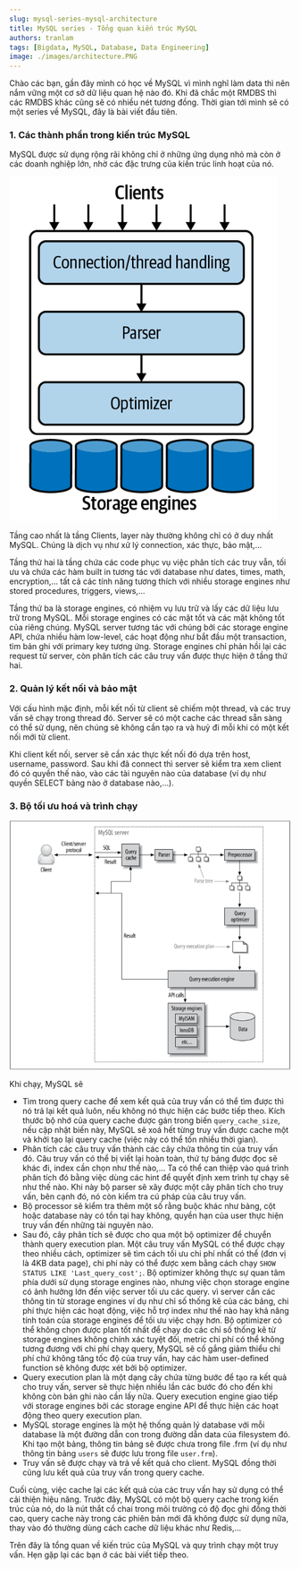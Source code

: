 ```yaml
---
slug: mysql-series-mysql-architecture
title: MySQL series - Tổng quan kiến trúc MySQL
authors: tranlam
tags: [Bigdata, MySQL, Database, Data Engineering]
image: ./images/architecture.PNG
---
```


Chào các bạn, gần đây mình có học về MySQL vì mình nghĩ làm data thì nên nắm vững một cơ sở dữ liệu quan hệ nào đó. Khi đã chắc một RMDBS thì các RMDBS khác cũng sẽ có nhiều nét tương đồng. Thời gian tới mình sẽ có một series về MySQL, đây là bài viết đầu tiên.

<!--truncate-->

### 1. Các thành phần trong kiến trúc MySQL
MySQL được sử dụng rộng rãi không chỉ ở những ứng dụng nhỏ mà còn ở các doanh nghiệp lớn, nhờ các đặc trưng của kiến trúc linh hoạt của nó. 

![Architecture](./images/architecture.PNG)

Tầng cao nhất là tầng Clients, layer này thường không chỉ có ở duy nhất MySQL. Chúng là dịch vụ như xử lý connection, xác thực, bảo mật,…

Tầng thứ hai là tầng chứa các code phục vụ việc phân tích các truy vẫn, tối ưu và chứa các hàm built in tương tác với database như dates, times, math, encryption,… tất cả các tính năng tương thích với nhiều storage engines như stored procedures, triggers, views,…

Tầng thứ ba là storage engines, có nhiệm vụ lưu trữ và lấy các dữ liệu lưu trữ trong MySQL. Mỗi storage engines có các mặt tốt và các mặt không tốt của riêng chúng. MySQL server tương tác với chúng bởi các storage engine API, chứa nhiều hàm low-level, các hoạt động như bắt đầu một transaction, tìm bản ghi với primary key tương ứng. Storage engines chỉ phản hồi lại các request từ server, còn phân tích các câu truy vấn được thực hiện ở tầng thứ hai.

### 2. Quản lý kết nối và bảo mật
Với cấu hình mặc định, mỗi kết nối từ client sẽ chiếm một thread, và các truy vấn sẽ chạy trong thread đó. Server sẽ có một cache các thread sẵn sàng có thể sử dụng, nên chúng sẽ không cần tạo ra và huỷ đi mỗi khi có một kết nối mới từ client.

Khi client kết nối, server sẽ cần xác thực kết nối đó dựa trên host, username, password. Sau khi đã connect thì server sẽ kiểm tra xem client đó có quyền thế nào, vào các tài nguyên nào của database (ví dụ như quyền SELECT bảng nào ở database nào,…).

### 3. Bộ tối ưu hoá và trình chạy

![Overall](./images/overall.PNG)

Khi chạy, MySQL sẽ 
- Tìm trong query cache để xem kết quả của truy vấn có thể tìm được thì nó trả lại kết quả luôn, nếu không nó thực hiện các bước tiếp theo. Kích thước bộ nhớ của query cache được gán trong biến ```query_cache_size```, nếu cập nhật biến này, MySQL sẽ xoá hết từng truy vấn được cache một và khởi tạo lại query cache (việc này có thể tốn nhiều thời gian).
- Phân tích các câu truy vấn thành các cây chứa thông tin của truy vấn đó. Câu truy vấn có thể bị viết lại hoàn toàn, thứ tự bảng được đọc sẽ khác đi, index cần chọn như thế nào,… Ta có thể can thiệp vào quá trình phân tích đó bằng việc dùng các hint để quyết định xem trình tự chạy sẽ như thế nào. Khi này bộ parser sẽ xây được một cây phân tích cho truy vấn, bên cạnh đó, nó còn kiểm tra cú pháp của câu truy vấn.
- Bộ processor sẽ kiểm tra thêm một số rằng buộc khác như bảng, cột hoặc database này có tồn tại hay không, quyền hạn của user thực hiện truy vấn đến những tài nguyên nào.
- Sau đó, cây phân tích sẽ được cho qua một bộ optimizer để chuyển thành query execution plan. Một câu truy vấn MySQL có thể được chạy theo nhiều cách, optimizer sẽ tìm cách tối ưu chi phí nhất có thể (đơn vị là 4KB data page), chi phí này có thể được xem bằng cách chạy ```SHOW STATUS LIKE 'Last_query_cost';```. Bộ optimizer không thực sự quan tâm phía dưới sử dụng storage engines nào, nhưng việc chọn storage engine có ảnh hưởng lớn đến việc server tối ưu các query. vì server cần các thông tin từ storage engines ví dụ như chỉ số thống kê của các bảng, chi phí thực hiện các hoạt động, việc hỗ trợ index như thế nào hay khả năng tính toán của storage engines để tối ưu việc chạy hơn. Bộ optimizer có thể không chọn được plan tốt nhất để chạy do các chỉ số thống kê từ storage engines không chính xác tuyệt đối, metric chi phí có thể không tương đương với chi phí chạy query, MySQL sẽ cố gắng giảm thiểu chi phí chứ không tăng tốc độ của truy vấn, hay các hàm user-defined function sẽ không được xét bởi bộ optimizer.
- Query execution plan là một dạng cây chứa từng bước để tạo ra kết quả cho truy vấn, server sẽ thực hiện nhiều lần các bước đó cho đến khi không còn bản ghi nào cần lấy nữa. Query execution engine giao tiếp với storage engines bởi các storage engine API để thực hiện các hoạt động theo query execution plan.
- MySQL storage engines là một hệ thống quản lý database với mỗi database là một đường dẫn con trong đường dẫn data của filesystem đó. Khi tạo một bảng, thông tin bảng sẽ được chưa trong file .frm (ví dụ như thông tin bảng ```users``` sẽ được lưu trong file ```user.frm```).
- Truy vấn sẽ được chạy và trả về kết quả cho client. MySQL đồng thời cũng lưu kết quả của truy vấn trong query cache.

Cuối cùng, việc cache lại các kết quả của các truy vấn hay sử dụng có thể cải thiện hiệu năng. Trước đây, MySQL có một bộ query cache trong kiến trúc của nó, do là nút thắt cổ chai trong môi trường có độ đọc ghi đồng thời cao, query cache này trong các phiên bản mới đã không được sử dụng nữa, thay vào đó thường dùng cách cache dữ liệu khác như Redis,...

Trên đây là tổng quan về kiến trúc của MySQL và quy trình chạy một truy vấn. Hẹn gặp lại các bạn ở các bài viết tiếp theo.